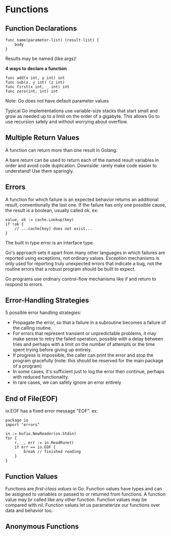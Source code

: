 # Functions

## Function Declarations
```
func name(parameter-list) (result-list) {
    body
}
```
Results may be named (like args)!

**4 ways to declare a function**
```
func add(x int, y int) int
func sub(x, y int) (z int)
func first(x int, _ int) int
func zero(int, int) int
```

Note: Go does not have default parameter values

Typical Go implementations use variable-size stacks that start small and grow as needed up to a limit on the order of a gigabyte. This allows Go to use recursion safely and without worrying about overflow. 

## Multiple Return Values
A function can return more than one result in Golang.

A bare return can be used to return each of the named result variables in order and avoid code duplication. Downside: rarely make code easier to understand! Use them sparingly. 

## Errors
A function for which failure is an expected behavior returns an additional result, conventionally the last one. If the failure has only one possible cause, the result is a boolean, usually called ok. 
ex:
```
value, ok := cache.Lookup(key)
if !ok {
    // ...cache[key] does not exist...
}
```
The built in type error is an interface type.

Go's approach sets it apart from many other languages in which failures are reported using exceptions, not ordinary values. Exception mechanisms is only used for reporting truly unexpected errors that indicate a bug, not the routine errors that a robust program should be built to expect. 

Go programs use ordinary control-flow mechanisms like if and return to respond to errors.

## Error-Handling Strategies
5 possible error handling strategies:
- Propagate the error, so that a failure in a subroutine becomes a failure of the calling routine.
- For errors that represent transient or unpredictable problems, it may make sense to retry the failed operation, possible with a delay between tries and perhaps with a limit on the number of attempts or the time spent trying before giving up entirely.
- If progress is impossible, the caller can print the error and stop the program gracefully (note: this should be reserved for the main package of a program)
- In some cases, it's sufficient just to log the error then continue, perhaps with reduced functionality.
- In rare cases, we can safely ignore an error entirely

## End of File(EOF)
io.EOF has a fixed error message "EOF". 
ex:

```
package io
import "errors"

in := bufio.NewReader(os.Stdin)
for {
    r, _, err := in.ReadRune()
    if err == io.EOF {
        break // finished reading
    }
}
```

## Function Values
Functions are *first-class values* in Go. Function values have types and can be assigned to variables or passed to or returned from functions. A function value may br called like any other function. Function values may be compared with nil. Function values let us parameterize our functions over data and behavior too. 

## Anonymous Functions